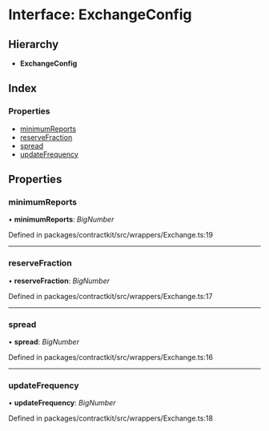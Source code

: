 # Interface: ExchangeConfig

## Hierarchy

* **ExchangeConfig**

## Index

### Properties

* [minimumReports](_wrappers_exchange_.exchangeconfig.md#minimumreports)
* [reserveFraction](_wrappers_exchange_.exchangeconfig.md#reservefraction)
* [spread](_wrappers_exchange_.exchangeconfig.md#spread)
* [updateFrequency](_wrappers_exchange_.exchangeconfig.md#updatefrequency)

## Properties

###  minimumReports

• **minimumReports**: *BigNumber*

Defined in packages/contractkit/src/wrappers/Exchange.ts:19

___

###  reserveFraction

• **reserveFraction**: *BigNumber*

Defined in packages/contractkit/src/wrappers/Exchange.ts:17

___

###  spread

• **spread**: *BigNumber*

Defined in packages/contractkit/src/wrappers/Exchange.ts:16

___

###  updateFrequency

• **updateFrequency**: *BigNumber*

Defined in packages/contractkit/src/wrappers/Exchange.ts:18

